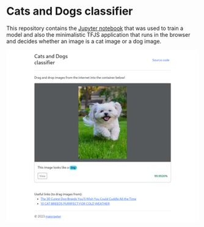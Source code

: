# Cats and Dogs classifier

This repository contains the [Jupyter notebook](cats-vs-dogs.ipynb) that was used to train a model and also the minimalistic TFJS application that runs in the browser and decides whether an image is a cat image or a dog image.

![](doc/webapp.png)
